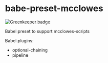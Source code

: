 # babe-preset-mcclowes

[![Greenkeeper badge](https://badges.greenkeeper.io/mcclowes/babel-preset-mcclowes.svg)](https://greenkeeper.io/)

Babel preset to support mcclowes-scripts

Babel plugins:
+ optional-chaining
+ pipeline
